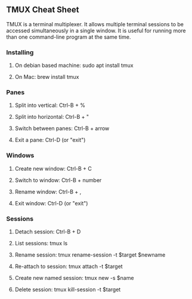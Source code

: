 ## TMUX Cheat Sheet

TMUX is a terminal multiplexer. It allows multiple terminal sessions to be accessed simultaneously in a single window. It is useful for running more than one command-line program at the same time.

### Installing

1) On debian based machine: sudo apt install tmux

2) On Mac: brew install tmux



### Panes

1) Split into vertical: Ctrl-B + %

2) Split into horizontal: Ctrl-B + "

3) Switch between panes: Ctrl-B + arrow

4) Exit a pane: Ctrl-D (or "exit")


### Windows

1) Create new window: Ctrl-B + C

2) Switch to window: Ctrl-B + number

3) Rename window: Ctrl-B + ,

4) Exit window: Ctrl-D (or "exit")


### Sessions

1) Detach session: Ctrl-B + D

2) List sessions: tmux ls
3) Rename session: tmux rename-session -t $target $newname

4) Re-attach to session: tmux attach -t $target

5) Create new named session: tmux new -s $name

6) Delete session: tmux kill-session -t $target
